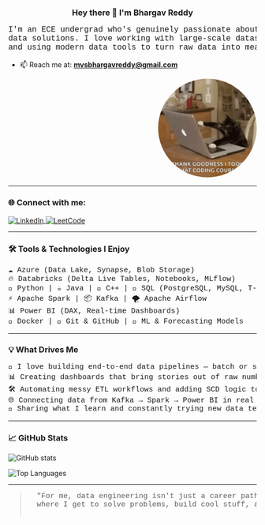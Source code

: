 <h3 align="center">Hey there 👋 I'm Bhargav Reddy</h3>

<pre align="center" style="font-family: 'Courier New', monospace; font-size: 16px;">
I'm an ECE undergrad who's genuinely passionate about building real-world
data solutions. I love working with large-scale datasets, streaming pipelines,
and using modern data tools to turn raw data into meaningful insight.
</pre>

- 📫 Reach me at: <strong>mvsbhargavreddy@gmail.com</strong>

<!-- ✅ Rounded image using supported HTML style -->
<div align="right">
  <img src="assets/Side_dp.gif" width="200" height="200" style="border-radius: 50%;" />
</div>

---

<h3 align="left">🌐 Connect with me:</h3>

<p align="left">
  <a href="https://linkedin.com/in/bhargavreddy2003" target="_blank">
    <img align="center" src="https://raw.githubusercontent.com/rahuldkjain/github-profile-readme-generator/master/src/images/icons/Social/linked-in-alt.svg" alt="LinkedIn" height="30" width="40" />
  </a>
  <a href="https://www.leetcode.com/mvsbhargavreddy" target="_blank">
    <img align="center" src="https://raw.githubusercontent.com/rahuldkjain/github-profile-readme-generator/master/src/images/icons/Social/leet-code.svg" alt="LeetCode" height="30" width="40" />
  </a>
</p>

---

<h3 align="left">🛠️ Tools & Technologies I Enjoy</h3>

<pre style="font-family: 'Courier New', monospace; font-size: 15px;">
☁️ Azure (Data Lake, Synapse, Blob Storage)
🔥 Databricks (Delta Live Tables, Notebooks, MLflow)
🐍 Python | ☕ Java | 💠 C++ | 🧪 SQL (PostgreSQL, MySQL, T-SQL)
⚡ Apache Spark | 📦 Kafka | 🌪️ Apache Airflow
📊 Power BI (DAX, Real-time Dashboards)
🐳 Docker | 🔁 Git & GitHub | 🧠 ML & Forecasting Models
</pre>

---

<h3 align="left">💡 What Drives Me</h3>

<pre style="font-family: 'Courier New', monospace; font-size: 15px;">
🚀 I love building end-to-end data pipelines — batch or streaming
📊 Creating dashboards that bring stories out of raw numbers
🛠️ Automating messy ETL workflows and adding SCD logic to gold layers
🌐 Connecting data from Kafka → Spark → Power BI in real time
💬 Sharing what I learn and constantly trying new data tech
</pre>

---

<h3 align="left">📈 GitHub Stats</h3>

<p align="left">
  <img src="https://github-readme-stats.vercel.app/api?username=bhargavreddy2003&show_icons=true&theme=tokyonight" alt="GitHub stats" />
</p>
<p align="left">
  <img src="https://github-readme-stats.vercel.app/api/top-langs/?username=bhargavreddy2003&layout=compact&theme=tokyonight" alt="Top Languages" />
</p>

---

<blockquote>
  <pre style="font-family: 'Courier New', monospace; font-size: 15px;">
  "For me, data engineering isn't just a career path — it's a creative playground
  where I get to solve problems, build cool stuff, and never stop learning."
  </pre>
</blockquote>
